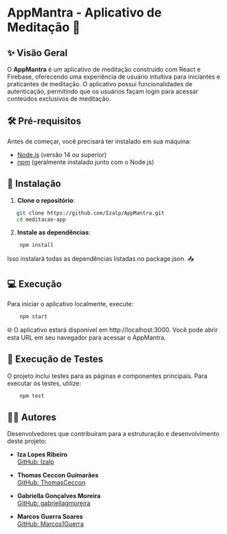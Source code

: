 # AppMantra - Aplicativo de Meditação 🌸

## ✨ Visão Geral

O **AppMantra** é um aplicativo de meditação construído com React e Firebase, oferecendo uma experiência de usuário intuitiva para iniciantes e praticantes de meditação. 
O aplicativo possui funcionalidades de autenticação, permitindo que os usuários façam login para acessar conteúdos exclusivos de meditação.

## 🛠️ Pré-requisitos

Antes de começar, você precisará ter instalado em sua máquina:

- [Node.js](https://nodejs.org/) (versão 14 ou superior) 
- [npm](https://www.npmjs.com/) (geralmente instalado junto com o Node.js) 

## 🚀 Instalação

1. **Clone o repositório**:

```bash
   git clone https://github.com/Izalp/AppMantra.git
   cd meditacao-app
```

2. **Instale as dependências**:
   
```bash
    npm install
```

Isso instalará todas as dependências listadas no package.json. 📥

## 💻 Execução

Para iniciar o aplicativo localmente, execute:

```bash
    npm start
```

🌐 O aplicativo estará disponível em http://localhost:3000. Você pode abrir esta URL em seu navegador para acessar o AppMantra.

## 🧪 Execução de Testes

O projeto inclui testes para as páginas e componentes principais. Para executar os testes, utilize:

```bash
    npm test
```

## 👩‍💻 Autores
Desenvolvedores que contribuíram para a estruturação e desenvolvimento deste projeto:

- **Iza Lopes Ribeiro**  
  [GitHub: Izalp](https://github.com/Izalp)

- **Thomas Ceccon Guimarães**  
  [GitHub: ThomasCeccon](https://github.com/ThomasCeccon)

- **Gabriella Gonçalves Moreira**  
  [GitHub: gabriellagmoreira](https://github.com/gabriellagmoreira)

- **Marcos Guerra Soares**  
  [GitHub: Marcos1Guerra](https://github.com/Marcos1Guerra)
